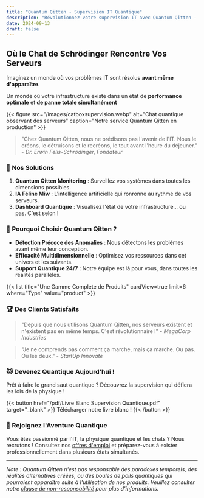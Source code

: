 ```yaml
---
title: "Quantum Qitten - Supervision IT Quantique"
description: "Révolutionnez votre supervision IT avec Quantum Qitten - La solution qui observe vos systèmes dans toutes les réalités parallèles"
date: 2024-09-13
draft: false
---
```


## Où le Chat de Schrödinger Rencontre Vos Serveurs

Imaginez un monde où vos problèmes IT sont résolus **avant même d'apparaître**. 

Un monde où votre infrastructure existe dans un état de **performance optimale** et **de panne totale simultanément**

{{< figure src="/images/catboxsupervision.webp" alt="Chat quantique observant des serveurs" caption="Notre service Quantum Qitten en production" >}}

> "Chez Quantum Qitten, nous ne prédisons pas l'avenir de l'IT. Nous le créons, le détruisons et le recréons, le tout avant l'heure du déjeuner." -
*Dr. Erwin Felis-Schrödinger, Fondateur*

### 🚀 Nos Solutions

1. **Quantum Qitten Monitoring** : Surveillez vos systèmes dans toutes les dimensions possibles.
2. **IA Féline Miw** : L'intelligence artificielle qui ronronne au rythme de vos serveurs.
3. **Dashboard Quantique** : Visualisez l'état de votre infrastructure... ou pas. C'est selon !

### 🌟 Pourquoi Choisir Quantum Qitten ?

- **Détection Précoce des Anomalies** : Nous détectons les problèmes avant même leur conception.
- **Efficacité Multidimensionnelle** : Optimisez vos ressources dans cet univers et les suivants.
- **Support Quantique 24/7** : Notre équipe est là pour vous, dans toutes les réalités parallèles.

{{< list title="Une Gamme Complete de Produits" cardView=true limit=6 where="Type" value="product" >}}



### 🏆 Des Clients Satisfaits

> "Depuis que nous utilisons Quantum Qitten, nos serveurs existent et n'existent pas en même temps. C'est révolutionnaire !" - *MegaCorp Industries*

> "Je ne comprends pas comment ça marche, mais ça marche. Ou pas. Ou les deux." - *StartUp Innovate*

### 🐱 Devenez Quantique Aujourd'hui !

Prêt à faire le grand saut quantique ? Découvrez la supervision qui défiera les lois de la physique !

{{< button href="/pdf/Livre Blanc Supervision Quantique.pdf" target="_blank" >}}
Télécharger notre livre blanc !
{{< /button >}}


### 🌈 Rejoignez l'Aventure Quantique

Vous êtes passionné par l'IT, la physique quantique et les chats ? Nous recrutons ! Consultez nos [offres d'emploi](careers) et préparez-vous à exister professionnellement dans plusieurs états simultanés.

---

*Note : Quantum Qitten n'est pas responsable des paradoxes temporels, des réalités alternatives créées, ou des boules de poils quantiques qui pourraient apparaître suite à l'utilisation de nos produits. Veuillez consulter notre [clause de non-responsabilité](disclaimer) pour plus d'informations.*